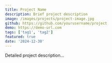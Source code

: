 ```yaml
---
title: Project Name
description: Brief project description
image: /images/projects/project-image.jpg
github: https://github.com/yourusername/project
demo: https://demo-url.com
tags: ['tag1', 'tag2']
featured: true
date: '2024-12-30'
---
```


Detailed project description...